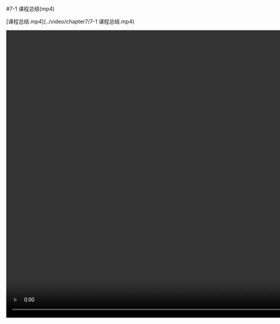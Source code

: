 #7-1 课程总结(mp4)

[课程总结.mp4](../video/chapter7/7-1 课程总结.mp4)

<video width="1024" height="768" controls="">
<source src="../video/chapter7/7-1 课程总结.mp4">
</video>